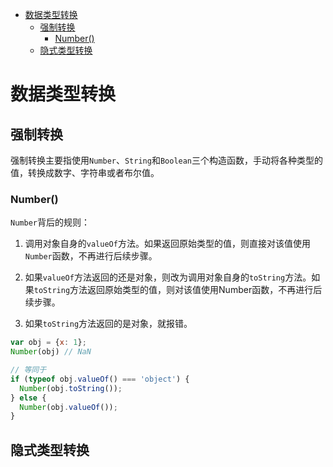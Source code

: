 
<!-- toc orderedList:0 depthFrom:1 depthTo:6 -->

* [数据类型转换](#数据类型转换)
    * [强制转换](#强制转换)
        * [Number()](#number)
    * [隐式类型转换](#隐式类型转换)

<!-- tocstop -->

# 数据类型转换

## 强制转换
强制转换主要指使用`Number`、`String`和`Boolean`三个构造函数，手动将各种类型的值，转换成数字、字符串或者布尔值。

### Number()

`Number`背后的规则：

1. 调用对象自身的`valueOf`方法。如果返回原始类型的值，则直接对该值使用`Number`函数，不再进行后续步骤。

2. 如果`valueOf`方法返回的还是对象，则改为调用对象自身的`toString`方法。如果`toString`方法返回原始类型的值，则对该值使用Number函数，不再进行后续步骤。

3. 如果`toString`方法返回的是对象，就报错。

```js
var obj = {x: 1};
Number(obj) // NaN

// 等同于
if (typeof obj.valueOf() === 'object') {
  Number(obj.toString());
} else {
  Number(obj.valueOf());
}
```
## 隐式类型转换